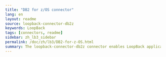 ```yaml
---
title: "DB2 for z/OS connector"
lang: en
layout: readme
source: loopback-connector-db2z
keywords: LoopBack
tags: [connectors, readme]
sidebar: zh_lb3_sidebar
permalink: /doc/zh/lb3/DB2-for-z-OS.html
summary: The loopback-connector-db2z connector enables LoopBack applications to connect to IBM® DB2® for z/OS® data sources.
---
```

